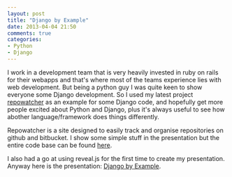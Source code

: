 ```yaml
---
layout: post
title: "Django by Example"
date: 2013-04-04 21:50
comments: true
categories:
- Python
- Django
---
```


I work in a development team that is very heavily invested in ruby on rails for their webapps and that's where most of the teams experience lies with web development. But being a python guy I was quite keen to show everyone some Django development. So I used my latest project [repowatcher](http://www.repowatcher.com) as an example for some Django code, and hopefully get more people excited about Python and Django, plus it's always useful to see how abother language/framework does things differently.

<!-- more -->

Repowatcher is a site designed to easily track and organise repositories on github and bitbucket. I show some simple stuff in the presentation but the entire code base can be found [here](https://github.com/oracal/repowatcher).

I also had a go at using reveal.js for the first time to create my presentation. Anyway here is the presentation: [Django by Example](http://www.thomaswhitton.com/django-presentation).
